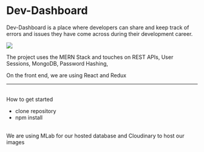 # Dev-Dashboard

Dev-Dashboard is a place where developers can share and keep track of errors and issues they have come across during their development career.

![](https://res.cloudinary.com/drjonifvw/image/upload/v1550696460/dev-dashboard/Example.png)

The project uses the MERN Stack and touches on REST APIs, User Sessions, MongoDB, Password Hashing,

On the front end, we are using React and Redux

<hr />
<br/>
How to get started

- clone repository
- npm install

<br />
We are using MLab for our hosted database and Cloudinary to host our images
